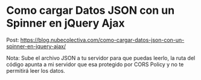 # Como cargar Datos JSON con un Spinner en jQuery Ajax 
Post: https://blog.nubecolectiva.com/como-cargar-datos-json-con-un-spinner-en-jquery-ajax/

Nota: Sube el archivo JSON a tu servidor para que puedas leerlo, la ruta del código apunta a mi servidor que esa protegido por CORS Policy y no te permitirá leer los datos. 
